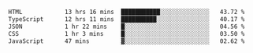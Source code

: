 
<!--START_SECTION:waka-->

```txt
HTML            13 hrs 16 mins  ███████████░░░░░░░░░░░░░░   43.72 %
TypeScript      12 hrs 11 mins  ██████████░░░░░░░░░░░░░░░   40.17 %
JSON            1 hr 22 mins    █░░░░░░░░░░░░░░░░░░░░░░░░   04.56 %
CSS             1 hr 3 mins     █░░░░░░░░░░░░░░░░░░░░░░░░   03.50 %
JavaScript      47 mins         ▓░░░░░░░░░░░░░░░░░░░░░░░░   02.62 %
```

<!--END_SECTION:waka-->

<!--unk0e-ctrlmd-blitzh-Klöggr-->
